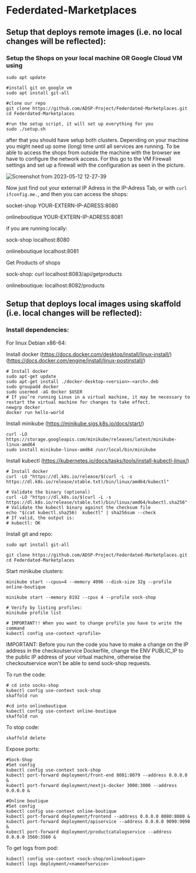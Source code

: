 # Federdated-Marketplaces

## Setup that deploys remote images (i.e. no local changes will be reflected):
### Setup the Shops on your local machine OR Google Cloud VM using


    sudo apt update
    
    #install git on google vm
    sudo apt install git-all
    
    #clone our repo
    git clone https://github.com/ADSP-Project/Federdated-Marketplaces.git
    cd Federdated-Marketplaces
    
    #run the setup script, it will set up everything for you
    sudo ./setup.sh
    
    

after that you should have setup both clusters. Depending on your machine you might need up some (long) time until all services are running.
To be able to access the shops from outside the machine with the browser we have to configure the network access. For this go to the VM Firewall settings
and set up a firewall with the configuration as seen in the picture.

![Screenshot from 2023-05-12 12-27-39](https://github.com/ADSP-Project/Federdated-Marketplaces/assets/66095628/e751bc69-730d-4b10-b670-5c7f40d681c5)

Now just find out your external IP Adress in the IP-Adress Tab, or with `curl ifconfig.me.`, and then you can access the shops:

socket-shop YOUR-EXTERN-IP-ADRESS:8080

onlineboutique YOUR-EXTERN-IP-ADRESS:8081

if you are running locally:
  
sock-shop localhost:8080
  
onlineboutique localhost:8081


Get Products of shops

sock-shop: curl localhost:8083/api/getproducts

onlineboutique: localhost:8082/products

## Setup that deploys local images using skaffold (i.e. local changes will be reflected):

### Install dependencies:

For linux Debian x86-64:

Install docker (https://docs.docker.com/desktop/install/linux-install/) (https://docs.docker.com/engine/install/linux-postinstall/)

    # Install docker
    sudo apt-get update
    sudo apt-get install ./docker-desktop-<version>-<arch>.deb  
    sudo groupadd docker
    sudo usermod -aG docker $USER
    # If you’re running Linux in a virtual machine, it may be necessary to restart the virtual machine for changes to take effect.
    newgrp docker
    docker run hello-world

Install minikube (https://minikube.sigs.k8s.io/docs/start/)

    curl -LO https://storage.googleapis.com/minikube/releases/latest/minikube-linux-amd64
    sudo install minikube-linux-amd64 /usr/local/bin/minikube

Install kubectl (https://kubernetes.io/docs/tasks/tools/install-kubectl-linux/)

    # Install docker
    curl -LO "https://dl.k8s.io/release/$(curl -L -s https://dl.k8s.io/release/stable.txt)/bin/linux/amd64/kubectl"

    # Validate the binary (optional)
    curl -LO "https://dl.k8s.io/$(curl -L -s https://dl.k8s.io/release/stable.txt)/bin/linux/amd64/kubectl.sha256"
    # Validate the kubectl binary against the checksum file
    echo "$(cat kubectl.sha256)  kubectl" | sha256sum --check
    # If valid, the output is:
    # kubectl: OK

Install git and repo:

    sudo apt install git-all
    
    git clone https://github.com/ADSP-Project/Federdated-Marketplaces.git
    cd Federdated-Marketplaces

Start minikube clusters:

    minikube start --cpus=4 --memory 4096 --disk-size 32g --profile online-boutique
    
    minikube start --memory 8192 --cpus 4 --profile sock-shop

    # Verify by listing profiles:
    minikube profile list

    # IMPORTANT!! When you want to change profile you have to write the command 
    kubectl config use-context <profile>

IMPORTANT: Before you run the code you have to make a change on the IP address in the checkoutservice Dockerfile, change the ENV PUBLIC_IP to the public IP address of your virtual machine, otherwise the checkoutservice won't be able to send sock-shop requests.

To run the code:

    # cd into socks-shop
    kubectl config use-context sock-shop
    skaffold run

    #cd into onlineboutique
    kubectl config use-context online-boutique
    skaffold run

To stop code:

    skaffold delete

Expose ports:

    #Sock-Shop
    #Set config
    kubectl config use-context sock-shop
    kubectl port-forward deployment/front-end 8081:8079 --address 0.0.0.0 &
    kubectl port-forward deployment/nextjs-docker 3000:3000 --address 0.0.0.0 &

    #Online boutique
    #Set config
    kubectl config use-context online-boutique
    kubectl port-forward deployment/frontend --address 0.0.0.0 8080:8080 &
    kubectl port-forward deployment/apiservice --address 0.0.0.0 9090:9090 &
    kubectl port-forward deployment/productcatalogservice --address 0.0.0.0 3560:3560 &

To get logs from pod:

    kubectl config use-context <sock-shop/onlineboutique>
    kubectl logs deployment/<nameofservice>



